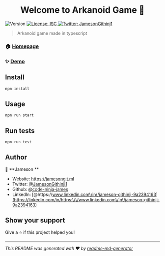 <h1 align="center">Welcome to Arkanoid Game 👋</h1>
<p>
  <img alt="Version" src="https://img.shields.io/badge/version-1.0.0-blue.svg?cacheSeconds=2592000" />
  <a href="#" target="_blank">
    <img alt="License: ISC" src="https://img.shields.io/badge/License-ISC-yellow.svg" />
  </a>
  <a href="https://twitter.com/JamesonGithinji1" target="_blank">
    <img alt="Twitter: JamesonGithinj1" src="https://img.shields.io/twitter/follow/JamesonGithinj1.svg?style=social" />
  </a>
</p>

>Arkanoid game made in typescript

### 🏠 [Homepage](https://arkanoid-game-7abb1.web.app)

### ✨ [Demo](https://youtu.be/icI5m1yCnpk)

## Install

```sh
npm install
```

## Usage

```sh
npm run start
```

## Run tests

```sh
npm run test
```

## Author

👤 **Jameson **

* Website: https://jamesongit.ml
* Twitter: [@JamesonGithinji1](https://twitter.com/JamesonGithinji1)
* Github: [@code-ninja-james](https://github.com/code-ninja-james)
* LinkedIn: [@https:\/\/www.linkedin.com\/in\/jameson-githinji-9a2394163](https://linkedin.com/in/https:\/\/www.linkedin.com\/in\/jameson-githinji-9a2394163)

## Show your support

Give a ⭐️ if this project helped you!

***
_This README was generated with ❤️ by [readme-md-generator](https://github.com/kefranabg/readme-md-generator)_
